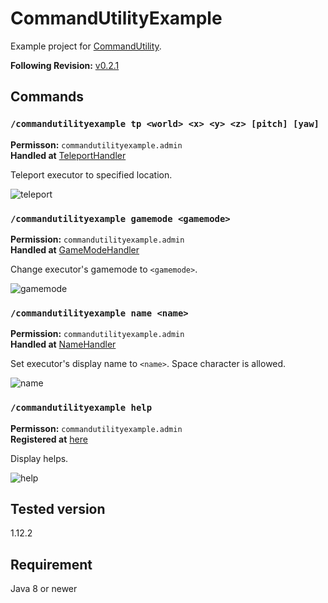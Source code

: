 # CommandUtilityExample

Example project for [CommandUtility](https://github.com/kuro46/CommandUtility).

**Following Revision:** [v0.2.1](https://github.com/kuro46/CommandUtility/tree/v0.2.1)

## Commands

### `/commandutilityexample tp <world> <x> <y> <z> [pitch] [yaw]`

**Permisson:** `commandutilityexample.admin`  
**Handled at** [TeleportHandler](src/main/java/com/github/kuro46/commandutilityexample/Main.java#L202)

Teleport executor to specified location.

![teleport](https://user-images.githubusercontent.com/36619228/61878729-7a7dd700-af2c-11e9-932a-5e9655b7241b.gif)

### `/commandutilityexample gamemode <gamemode>`

**Permission:** `commandutilityexample.admin`  
**Handled at** [GameModeHandler](src/main/java/com/github/kuro46/commandutilityexample/Main.java#L95)

Change executor's gamemode to `<gamemode>`.

![gamemode](https://user-images.githubusercontent.com/36619228/61878730-7b166d80-af2c-11e9-9a86-7f2ad379472b.gif)

### `/commandutilityexample name <name>`

**Permission:** `commandutilityexample.admin`  
**Handled at** [NameHandler](src/main/java/com/github/kuro46/commandutilityexample/Main.java#L150)

Set executor's display name to `<name>`. Space character is allowed.

![name](https://user-images.githubusercontent.com/36619228/61878728-7a7dd700-af2c-11e9-8686-38f76f9fa476.gif)

### `/commandutilityexample help`

**Permisson:** `commandutilityexample.admin`  
**Registered at** [here](src/main/java/com/github/kuro46/commandutilityexample/Main.java#L64)

Display helps.

![help](https://user-images.githubusercontent.com/36619228/61878727-7a7dd700-af2c-11e9-9843-7756a0c06db5.gif)

## Tested version

1.12.2

## Requirement

Java 8 or newer
